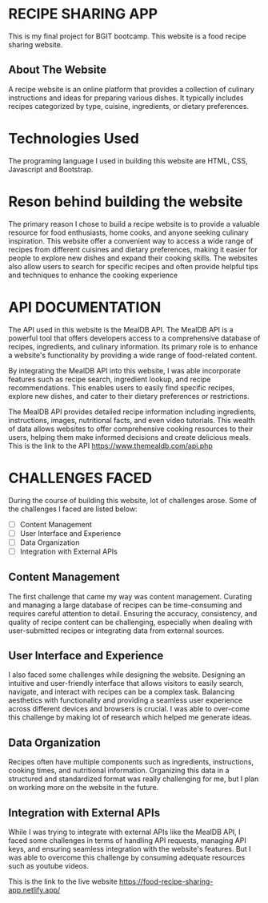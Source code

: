# RECIPE SHARING APP

This is my final project for BGIT bootcamp. This website is a food recipe sharing website.

## About The Website

A recipe website is an online platform that provides a collection of culinary instructions and ideas for preparing various dishes. It typically includes recipes categorized by type, cuisine, ingredients, or dietary preferences.

# Technologies Used

The programing language I used in building this website are HTML, CSS, Javascript and Bootstrap.

# Reson behind building the website

The primary reason I chose to build a recipe website is to provide a valuable resource for food enthusiasts, home cooks, and anyone seeking culinary inspiration. This website offer a convenient way to access a wide range of recipes from different cuisines and dietary preferences, making it easier for people to explore new dishes and expand their cooking skills. The websites also allow users to search for specific recipes and often provide helpful tips and techniques to enhance the cooking experience

# API DOCUMENTATION

The API used in this website is the MealDB API. The MealDB API is a powerful tool that offers developers access to a comprehensive database of recipes, ingredients, and culinary information. Its primary role is to enhance a website's functionality by providing a wide range of food-related content.

By integrating the MealDB API into this website, I was able incorporate features such as recipe search, ingredient lookup, and recipe recommendations. This enables users to easily find specific recipes, explore new dishes, and cater to their dietary preferences or restrictions.

The MealDB API provides detailed recipe information including ingredients, instructions, images, nutritional facts, and even video tutorials. This wealth of data allows websites to offer comprehensive cooking resources to their users, helping them make informed decisions and create delicious meals. This is the link to the API https://www.themealdb.com/api.php

# CHALLENGES FACED

During the course of building this website, lot of challenges arose. Some of the challenges I faced are listed below:

- [ ] Content Management
- [ ] User Interface and Experience
- [ ] Data Organization
- [ ] Integration with External APIs

## Content Management

The first challenge that came my way was content management. Curating and managing a large database of recipes can be time-consuming and requires careful attention to detail. Ensuring the accuracy, consistency, and quality of recipe content can be challenging, especially when dealing with user-submitted recipes or integrating data from external sources.

## User Interface and Experience

I also faced some challenges while designing the website. Designing an intuitive and user-friendly interface that allows visitors to easily search, navigate, and interact with recipes can be a complex task. Balancing aesthetics with functionality and providing a seamless user experience across different devices and browsers is crucial. I was able to over-come this challenge by making lot of research which helped me generate ideas.

## Data Organization

Recipes often have multiple components such as ingredients, instructions, cooking times, and nutritional information. Organizing this data in a structured and standardized format was really challenging for me, but I plan on working more on the website in the future.

## Integration with External APIs

While I was trying to integrate with external APIs like the MealDB API, I faced some challenges in terms of handling API requests, managing API keys, and ensuring seamless integration with the website's features. But I was able to overcome this challenge by consuming adequate resources such as youtube videos.

This is the link to the live website
https://food-recipe-sharing-app.netlify.app/
